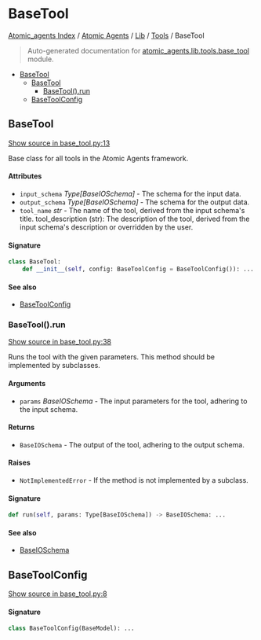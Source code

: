 # BaseTool

[Atomic_agents Index](../../../README.md#atomic_agents-index) / [Atomic Agents](../../index.md#atomic-agents) / [Lib](../index.md#lib) / [Tools](./index.md#tools) / BaseTool

> Auto-generated documentation for [atomic_agents.lib.tools.base_tool](../../../../../atomic_agents/lib/tools/base_tool.py) module.

- [BaseTool](#basetool)
  - [BaseTool](#basetool-1)
    - [BaseTool().run](#basetool()run)
  - [BaseToolConfig](#basetoolconfig)

## BaseTool

[Show source in base_tool.py:13](../../../../../atomic_agents/lib/tools/base_tool.py#L13)

Base class for all tools in the Atomic Agents framework.

#### Attributes

- `input_schema` *Type[BaseIOSchema]* - The schema for the input data.
- `output_schema` *Type[BaseIOSchema]* - The schema for the output data.
- `tool_name` *str* - The name of the tool, derived from the input schema's title.
tool_description (str):
    The description of the tool, derived from the input schema's description or overridden by the user.

#### Signature

```python
class BaseTool:
    def __init__(self, config: BaseToolConfig = BaseToolConfig()): ...
```

#### See also

- [BaseToolConfig](#basetoolconfig)

### BaseTool().run

[Show source in base_tool.py:38](../../../../../atomic_agents/lib/tools/base_tool.py#L38)

Runs the tool with the given parameters. This method should be implemented by subclasses.

#### Arguments

- `params` *BaseIOSchema* - The input parameters for the tool, adhering to the input schema.

#### Returns

- `BaseIOSchema` - The output of the tool, adhering to the output schema.

#### Raises

- `NotImplementedError` - If the method is not implemented by a subclass.

#### Signature

```python
def run(self, params: Type[BaseIOSchema]) -> BaseIOSchema: ...
```

#### See also

- [BaseIOSchema](../../agents/base_agent.md#baseioschema)



## BaseToolConfig

[Show source in base_tool.py:8](../../../../../atomic_agents/lib/tools/base_tool.py#L8)

#### Signature

```python
class BaseToolConfig(BaseModel): ...
```